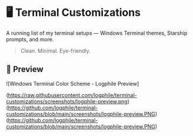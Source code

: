 # 🖥️ Terminal Customizations

A running list of my terminal setups — Windows Terminal themes, Starship prompts, and more.

> Clean. Minimal. Eye-friendly.

## 📸 Preview  
![Windows Terminal Color Scheme - Logphile Preview]

(https://raw.githubusercontent.com/logphile/terminal-customizations/screenshots/logphile-preview.png)
(https://github.com/logphile/terminal-customizations/blob/main/screenshots/logphile-preview.PNG)
(https://github.com/logphile/terminal-customizations/blob/main/screenshots/logphile-preview.PNG)

